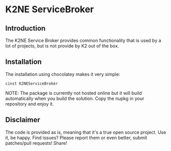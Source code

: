 # K2NE ServiceBroker


## Introduction

The K2NE Service Broker provides common functionality that is used by a lot of projects, but is not provide by K2 out of the box.


## Installation

The installation using chocolatey makes it very simple:

	cinst K2NEServiceBroker

NOTE: The package is currently not hosted online but it will build automatically when you build the solution. Copy the nupkg in your repository and enjoy it.

## Disclaimer

The code is provided as is, meaning that it's a true open source project. Use it, be happy. Find issues? Please report them or even better, submit patches/pull requests! Share!
